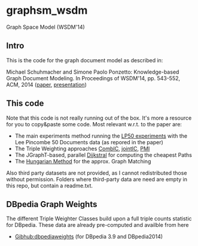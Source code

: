 # graphsm_wsdm
Graph Space Model (WSDM'14)

## Intro
This is the code for the graph document model as described in:

 Michael Schuhmacher and Simone Paolo Ponzetto: Knowledge-based Graph Document Modeling. In Proceedings of WSDM'14, pp.   543-552, ACM, 2014 ([paper](http://dx.doi.org/10.1145/2556195.2556250),            [presentation](http://dws.informatik.uni-mannheim.de/fileadmin/lehrstuehle/ki/pub/michael/WSDM14_Schuhmacher_Knowledge-based_Graph_Document_Modeling.pdf))


## This code
Note that this code is not really running out of the box. It's more a resource for you to copy&paste some code. Most relevant w.r.t. to the paper are:

* The main experiments method running the [LP50 experiments](src/main/java/de/uma/dws/graphsm/experiments/Exp130810PairwiseGraphsDijkstrHungJGTTagMe.java) with the Lee Pincombe 50 Documents data (as repored in the paper)
* The Triple Weighting approaches [CombIC](src/main/java/de/uma/dws/graphsm/tripleweighter/TripleWeighterAddedIC.java), [jointIC](src/main/java/de/uma/dws/graphsm/tripleweighter/TripleWeighterJointIC.java), [PMI](src/main/java/de/uma/dws/graphsm/tripleweighter/TripleWeighterPMIPlusIC.java)
* The JGraphT-based, parallel [Dijkstral](src/main/java/de/uma/dws/graphsm/jgrapht/DijkstraParallel.java) for computing the cheapest Paths
* The [Hungarian Method](src/main/java/de/unima/alcomox/algorithms/HungarianMethod.java) for the approx. Graph Matching

Also third party datasets are not provided, as I cannot redistributed those without permission. Folders where third-party data are need are empty in this repo, but contain a readme.txt.

## DBpedia Graph Weights

The different Triple Weighter Classes build upon a full triple counts statistic for DBpedia.
These data are already pre-computed and availble from here

* [Gibhub:dbpediaweights](https://github.com/mschuhma/dbpediaweights) (for DBpedia 3.9 and DBpedia2014)
